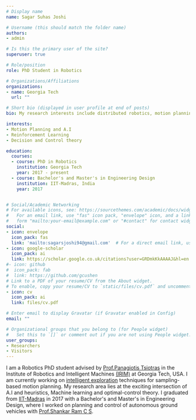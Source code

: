 ```yaml
---
# Display name
name: Sagar Suhas Joshi

# Username (this should match the folder name)
authors:
- admin

# Is this the primary user of the site?
superuser: true

# Role/position
role: PhD Student in Robotics

# Organizations/Affiliations
organizations:
- name: Georgia Tech
  url: ""

# Short bio (displayed in user profile at end of posts)
bio: My research interests include distributed robotics, motion planning, search methods, A.I and Reinforcement Learning for decision making.

interests:
- Motion Planning and A.I
- Reinforcement Learning
- Decision and Control theory

education:
  courses:
  - course: PhD in Robotics
    institution: Georgia Tech
    year: 2017 - present
  - course: Bachelor's and Master's in Engineering Design
    institution: IIT-Madras, India
    year: 2017


# Social/Academic Networking
# For available icons, see: https://sourcethemes.com/academic/docs/widgets/#icons
#   For an email link, use "fas" icon pack, "envelope" icon, and a link in the
#   form "mailto:your-email@example.com" or "#contact" for contact widget.
social:
- icon: envelope
  icon_pack: fas
  link: 'mailto:sagarsjoshi94@gmail.com'  # For a direct email link, use "mailto:test@example.org".
- icon: google-scholar
  icon_pack: ai
  link: https://scholar.google.co.uk/citations?user=GRDmkKkAAAAJ&hl=en
#- icon: github
#  icon_pack: fab
#  link: https://github.com/gcushen
# Link to a PDF of your resume/CV from the About widget.
# To enable, copy your resume/CV to `static/files/cv.pdf` and uncomment the lines below.  
- icon: cv
  icon_pack: ai
  link: files/cv.pdf

# Enter email to display Gravatar (if Gravatar enabled in Config)
email: ""

# Organizational groups that you belong to (for People widget)
#   Set this to `[]` or comment out if you are not using People widget.  
user_groups:
- Researchers
- Visitors
---
```

I am a Robotics PhD student advised by [Prof.Panagiotis Tsiotras](http://dcsl.gatech.edu/tsiotras.html) in the Institute of Robotics and Intelligent Machines [(IRIM)](http://www.robotics.gatech.edu/) at Georgia Tech, USA. I am currently working on [intelligent exploration](http://dcsl.gatech.edu/research/random.html) techniques for sampling-based motion planning. My research area lies at the exciting intersection of A.I and heuristics, Machine learning and optimal-control theory. I graduated from [IIT-Madras](https://www.iitm.ac.in/) in 2017 with a Bachelor's and Master's in Engineering Design, where I worked on planning and control of autonomous ground vehicles with [Prof.Shankar Ram C S](https://ed.iitm.ac.in/~shankarram/).   
